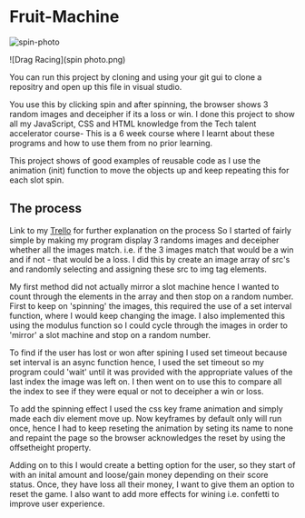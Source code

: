 # Fruit-Machine
<img src="https://i.ibb.co/0XJ3QGj/spin-photo.png" alt="spin-photo" border="0"></a>

![Drag Racing](spin photo.png)

You can run this project by cloning and using your git gui to  clone a repositry and open up this file in visual studio.
 
 You use this by clicking spin and after spinning, the browser shows 3 random images and deceipher if its a loss or win.
 I done this project to show all my JavaScript, CSS and HTML knowledge from the Tech talent accelerator course- This is a 6 week course where I learnt about these programs and how to use them from no prior learning.

 This project shows of good examples of reusable code as I use the animation (init) function to move the objects up and keep repeating this for each slot spin.

## The process


Link to my [Trello](https://trello.com/b/EVa1CLxd/fruit-machine)  for further explanation on the process
So I started of fairly simple by making my program display 3 randoms images and deceipher whether all the images match. i.e. if the 3 images match that would be a win and if not - that would be a loss. I did this by create an image array of src's and randomly selecting  and assigning these src to img tag elements. 


My first method did not actually mirror a slot machine hence I wanted to count through the elements in the array and then stop on a random number. First to keep on 'spinning' the images, this required the use of  a set interval function, where I would  keep changing the image. I also  implemented this using the modulus function so I could  cycle through the images in order to 'mirror' a slot machine and stop on a random number. 

To find if the user has lost or won after spining I used set timeout because set interval is an async function hence, I used the set timeout so my program could 'wait' until it was provided with the appropriate values of the last index the image was left on. I then went on to use this to compare all the index to see if they were equal or not to deceipher a win or loss.

To add the spinning effect I used the css key frame animation and simply made each div element move up. Now keyframes by default only will run once, hence I had to keep reseting the animation by seting its name to none and repaint the page so the browser  acknowledges the reset by using the offsetheight property. 

Adding on to this I would create a betting option for the user, so they start of with an inital amount and loose/gain money depending on their score status. Once, they have loss all their money, I want to give them an option to reset the game. I also want to add more effects for wining i.e. confetti to improve user experience.






